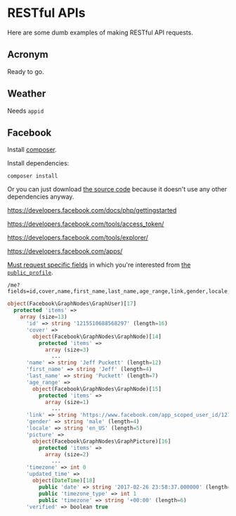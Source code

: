 # RESTful APIs

Here are some dumb examples of making RESTful API requests.

## Acronym

Ready to go.

## Weather

Needs `appid`

## Facebook

Install [composer][3].

Install dependencies:

    composer install

Or you can just download [the source code][4]
because it doesn't use any other dependencies anyway.

https://developers.facebook.com/docs/php/gettingstarted

https://developers.facebook.com/tools/access_token/

https://developers.facebook.com/tools/explorer/

https://developers.facebook.com/apps/

[Must request specific fields][1] in which you're interested from [the `public_profile`][2].

    /me?fields=id,cover,name,first_name,last_name,age_range,link,gender,locale,picture,timezone

```php
object(Facebook\GraphNodes\GraphUser)[17]
  protected 'items' => 
    array (size=13)
      'id' => string '1215510688568297' (length=16)
      'cover' => 
        object(Facebook\GraphNodes\GraphNode)[14]
          protected 'items' => 
            array (size=3)
              ...
      'name' => string 'Jeff Puckett' (length=12)
      'first_name' => string 'Jeff' (length=4)
      'last_name' => string 'Puckett' (length=7)
      'age_range' => 
        object(Facebook\GraphNodes\GraphNode)[15]
          protected 'items' => 
            array (size=1)
              ...
      'link' => string 'https://www.facebook.com/app_scoped_user_id/1215510688568297/' (length=61)
      'gender' => string 'male' (length=4)
      'locale' => string 'en_US' (length=5)
      'picture' => 
        object(Facebook\GraphNodes\GraphPicture)[16]
          protected 'items' => 
            array (size=2)
              ...
      'timezone' => int 0
      'updated_time' => 
        object(DateTime)[18]
          public 'date' => string '2017-02-26 23:58:37.000000' (length=26)
          public 'timezone_type' => int 1
          public 'timezone' => string '+00:00' (length=6)
      'verified' => boolean true
```

[1]:http://stackoverflow.com/a/31637255/4233593
[2]:https://developers.facebook.com/docs/facebook-login/permissions#reference-public_profile
[3]:https://getcomposer.org/download/
[4]:https://github.com/facebook/php-graph-sdk

